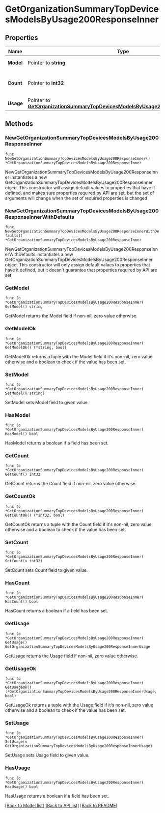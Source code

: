 # GetOrganizationSummaryTopDevicesModelsByUsage200ResponseInner

## Properties

Name | Type | Description | Notes
------------ | ------------- | ------------- | -------------
**Model** | Pointer to **string** | The device model | [optional] 
**Count** | Pointer to **int32** | Total number of devices per model | [optional] 
**Usage** | Pointer to [**GetOrganizationSummaryTopDevicesModelsByUsage200ResponseInnerUsage**](GetOrganizationSummaryTopDevicesModelsByUsage200ResponseInnerUsage.md) |  | [optional] 

## Methods

### NewGetOrganizationSummaryTopDevicesModelsByUsage200ResponseInner

`func NewGetOrganizationSummaryTopDevicesModelsByUsage200ResponseInner() *GetOrganizationSummaryTopDevicesModelsByUsage200ResponseInner`

NewGetOrganizationSummaryTopDevicesModelsByUsage200ResponseInner instantiates a new GetOrganizationSummaryTopDevicesModelsByUsage200ResponseInner object
This constructor will assign default values to properties that have it defined,
and makes sure properties required by API are set, but the set of arguments
will change when the set of required properties is changed

### NewGetOrganizationSummaryTopDevicesModelsByUsage200ResponseInnerWithDefaults

`func NewGetOrganizationSummaryTopDevicesModelsByUsage200ResponseInnerWithDefaults() *GetOrganizationSummaryTopDevicesModelsByUsage200ResponseInner`

NewGetOrganizationSummaryTopDevicesModelsByUsage200ResponseInnerWithDefaults instantiates a new GetOrganizationSummaryTopDevicesModelsByUsage200ResponseInner object
This constructor will only assign default values to properties that have it defined,
but it doesn't guarantee that properties required by API are set

### GetModel

`func (o *GetOrganizationSummaryTopDevicesModelsByUsage200ResponseInner) GetModel() string`

GetModel returns the Model field if non-nil, zero value otherwise.

### GetModelOk

`func (o *GetOrganizationSummaryTopDevicesModelsByUsage200ResponseInner) GetModelOk() (*string, bool)`

GetModelOk returns a tuple with the Model field if it's non-nil, zero value otherwise
and a boolean to check if the value has been set.

### SetModel

`func (o *GetOrganizationSummaryTopDevicesModelsByUsage200ResponseInner) SetModel(v string)`

SetModel sets Model field to given value.

### HasModel

`func (o *GetOrganizationSummaryTopDevicesModelsByUsage200ResponseInner) HasModel() bool`

HasModel returns a boolean if a field has been set.

### GetCount

`func (o *GetOrganizationSummaryTopDevicesModelsByUsage200ResponseInner) GetCount() int32`

GetCount returns the Count field if non-nil, zero value otherwise.

### GetCountOk

`func (o *GetOrganizationSummaryTopDevicesModelsByUsage200ResponseInner) GetCountOk() (*int32, bool)`

GetCountOk returns a tuple with the Count field if it's non-nil, zero value otherwise
and a boolean to check if the value has been set.

### SetCount

`func (o *GetOrganizationSummaryTopDevicesModelsByUsage200ResponseInner) SetCount(v int32)`

SetCount sets Count field to given value.

### HasCount

`func (o *GetOrganizationSummaryTopDevicesModelsByUsage200ResponseInner) HasCount() bool`

HasCount returns a boolean if a field has been set.

### GetUsage

`func (o *GetOrganizationSummaryTopDevicesModelsByUsage200ResponseInner) GetUsage() GetOrganizationSummaryTopDevicesModelsByUsage200ResponseInnerUsage`

GetUsage returns the Usage field if non-nil, zero value otherwise.

### GetUsageOk

`func (o *GetOrganizationSummaryTopDevicesModelsByUsage200ResponseInner) GetUsageOk() (*GetOrganizationSummaryTopDevicesModelsByUsage200ResponseInnerUsage, bool)`

GetUsageOk returns a tuple with the Usage field if it's non-nil, zero value otherwise
and a boolean to check if the value has been set.

### SetUsage

`func (o *GetOrganizationSummaryTopDevicesModelsByUsage200ResponseInner) SetUsage(v GetOrganizationSummaryTopDevicesModelsByUsage200ResponseInnerUsage)`

SetUsage sets Usage field to given value.

### HasUsage

`func (o *GetOrganizationSummaryTopDevicesModelsByUsage200ResponseInner) HasUsage() bool`

HasUsage returns a boolean if a field has been set.


[[Back to Model list]](../README.md#documentation-for-models) [[Back to API list]](../README.md#documentation-for-api-endpoints) [[Back to README]](../README.md)


